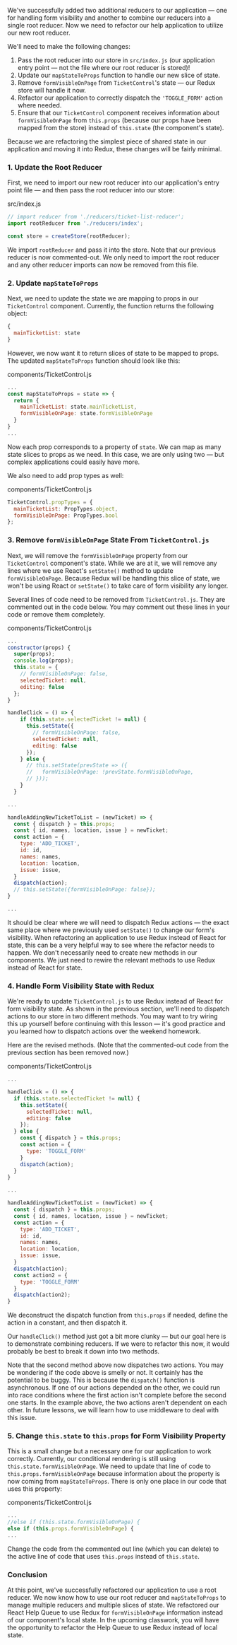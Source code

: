 We've successfully added two additional reducers to our application — one for handling form visibility and another to combine our reducers into a single root reducer. Now we need to refactor our help application to utilize our new root reducer.

We'll need to make the following changes:

1. Pass the root reducer into our store in `src/index.js` (our application entry point — not the file where our root reducer is stored)!
2. Update our `mapStateToProps` function to handle our new slice of state.
3. Remove `formVisibleOnPage` from `TicketControl`'s state — our Redux store will handle it now.
4. Refactor our application to correctly dispatch the `'TOGGLE_FORM'` action where needed.
5. Ensure that our `TicketControl` component receives information about `formVisibleOnPage` from `this.props` (because our props have been mapped from the store) instead of `this.state` (the component's state).

Because we are refactoring the simplest piece of shared state in our application and moving it into Redux, these changes will be fairly minimal.

### 1. Update the Root Reducer

First, we need to import our new root reducer into our application's entry point file — and then pass the root reducer into our store:

<div class="filename">src/index.js</div>

```js
// import reducer from './reducers/ticket-list-reducer';
import rootReducer from './reducers/index';

const store = createStore(rootReducer);
```

We import `rootReducer` and pass it into the store. Note that our previous reducer is now commented-out. We only need to import the root reducer and any other reducer imports can now be removed from this file.

### 2. Update `mapStateToProps`

Next, we need to update the state we are mapping to props in our `TicketControl` component. Currently, the function returns the following object:

```js
{
  mainTicketList: state
}
```

However, we now want it to return slices of state to be mapped to props. The updated `mapStateToProps` function should look like this:

<div class="filename">components/TicketControl.js</div>

```js
...
const mapStateToProps = state => {
  return {
    mainTicketList: state.mainTicketList,
    formVisibleOnPage: state.formVisibleOnPage
  }
}
...
```

Now each prop corresponds to a property of `state`. We can map as many state slices to props as we need. In this case, we are only using two — but complex applications could easily have more.

We also need to add prop types as well:

<div class="filename">components/TicketControl.js</div>

```js
TicketControl.propTypes = {
  mainTicketList: PropTypes.object,
  formVisibleOnPage: PropTypes.bool
};
```

### 3. Remove `formVisibleOnPage` State From `TicketControl.js`

Next, we will remove the `formVisibleOnPage` property from our `TicketControl` component's state. While we are at it, we will remove any lines where we use React's `setState()` method to update `formVisibleOnPage`. Because Redux will be handling this slice of state, we won't be using React or `setState()` to take care of form visibility any longer.

Several lines of code need to be removed from `TicketControl.js`. They are commented out in the code below. You may comment out these lines in your code or remove them completely.

<div class="filename">components/TicketControl.js</div>

```js
...
constructor(props) {
  super(props);
  console.log(props);
  this.state = {
    // formVisibleOnPage: false,
    selectedTicket: null,
    editing: false
  };
}

handleClick = () => {
    if (this.state.selectedTicket != null) {
      this.setState({
        // formVisibleOnPage: false,
        selectedTicket: null,
        editing: false
      });
    } else {
      // this.setState(prevState => ({
      //   formVisibleOnPage: !prevState.formVisibleOnPage,
      // }));
    }
  }

...

handleAddingNewTicketToList = (newTicket) => {
  const { dispatch } = this.props;
  const { id, names, location, issue } = newTicket;
  const action = {
    type: 'ADD_TICKET',
    id: id,
    names: names,
    location: location,
    issue: issue,
  }
  dispatch(action);
  // this.setState({formVisibleOnPage: false});
}

...
```

It should be clear where we will need to dispatch Redux actions — the exact same place where we previously used `setState()` to change our form's visibility. When refactoring an application to use Redux instead of React for state, this can be a very helpful way to see where the refactor needs to happen. We don't necessarily need to create new methods in our components. We just need to rewire the relevant methods to use Redux instead of React for state.

### 4. Handle Form Visibility State with Redux

We're ready to update `TicketControl.js` to use Redux instead of React for form visibility state. As shown in the previous section, we'll need to dispatch actions to our store in two different methods. You may want to try wiring this up yourself before continuing with this lesson — it's good practice and you learned how to dispatch actions over the weekend homework.

Here are the revised methods. (Note that the commented-out code from the previous section has been removed now.)

<div class="filename">components/TicketControl.js</div>

```js
...

handleClick = () => {
  if (this.state.selectedTicket != null) {
    this.setState({
      selectedTicket: null,
      editing: false
    });
  } else {
    const { dispatch } = this.props;
    const action = {
      type: 'TOGGLE_FORM'
    }
    dispatch(action);
  }
}

...

handleAddingNewTicketToList = (newTicket) => {
  const { dispatch } = this.props;
  const { id, names, location, issue } = newTicket;
  const action = {
    type: 'ADD_TICKET',
    id: id,
    names: names,
    location: location,
    issue: issue,
  }
  dispatch(action);
  const action2 = {
    type: 'TOGGLE_FORM'
  }
  dispatch(action2);
}
```

We deconstruct the dispatch function from `this.props` if needed, define the action in a constant, and then dispatch it.

Our `handleClick()` method just got a bit more clunky — but our goal here is to demonstrate combining reducers. If we were to refactor this now, it would probably be best to break it down into two methods.

Note that the second method above now dispatches two actions. You may be wondering if the code above is smelly or not. It certainly has the potential to be buggy. This is because the `dispatch()` function is asynchronous. If one of our actions depended on the other, we could run into race conditions where the first action isn't complete before the second one starts. In the example above, the two actions aren't dependent on each other. In future lessons, we will learn how to use middleware to deal with this issue.

### 5. Change `this.state` to `this.props` for Form Visibility Property

This is a small change but a necessary one for our application to work correctly. Currently, our conditional rendering is still using `this.state.formVisibleOnPage`. We need to update that line of code to `this.props.formVisibleOnPage` because information about the property is now coming from `mapStateToProps`. There is only one place in our code that uses this property:

<div class="filename">components/TicketControl.js</div>

```js
...
//else if (this.state.formVisibleOnPage) {
else if (this.props.formVisibleOnPage) {
...
```

Change the code from the commented out line (which you can delete) to the active line of code that uses `this.props` instead of `this.state`.

### Conclusion

At this point, we've successfully refactored our application to use a root reducer. We now know how to use our root reducer and `mapStateToProps` to manage multiple reducers and multiple slices of state. We refactored our React Help Queue to use Redux for `formVisibleOnPage` information instead of our component's local state. In the upcoming classwork, you will have the opportunity to refactor the Help Queue to use Redux instead of local state.
